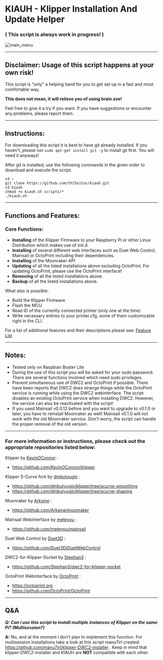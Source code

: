 # KIAUH - Klipper Installation And Update Helper

### ( This script is always work in progress! )

![main_menu](https://raw.githubusercontent.com/th33xitus/kiauh/dev-2.0/resources/screenshots/main.png)

---

## Disclaimer: Usage of this script happens at your own risk!

This script is "only" a helping hand for you to get set up in a fast and most comfortable way.

**This does not mean, it will relieve you of using brain.exe!**

Feel free to give it a try if you want. If you have suggestions or encounter any problems, please report them.

---

## Instructions:

For downloading this script it is best to have git already installed.
If you haven't, please run `sudo apt-get install git -y` to install git first. You will need it anyways!

After git is installed, use the following commands in the given order to download and execute the script.

```shell
cd ~
git clone https://github.com/th33xitus/kiauh.git
cd kiauh
chmod +x kiauh.sh scripts/*
./kiauh.sh
```

---

## Functions and Features:

### Core Functions:

- **Installing** of the Klipper Firmware to your Raspberry Pi or other Linux Distribution which makes use of init.d.
- **Installing** of several different web interfaces such as Duet Web Control, Mainsail or OctoPrint including their dependencies.
- **Installing** of the Moonraker API 
- **Updating** of all the listed installations above excluding OctoPrint. For updating OctoPrint, please use the OctoPrint interface!
- **Removing** of all the listed installations above.
- **Backup** of all the listed installations above.

What also is possible:
- Build the Klipper Firmware
- Flash the MCU 
- Read ID of the currently connected printer (only one at the time)
- Write necessary entries to your printer.cfg, some of them customizable right in the CLI.

For a list of additional features and their descriptions please see:
[Feature List](https://github.com/th33xitus/kiauh/blob/work-13092020/docs/features.md)

---

## Notes:

- Tested only on Raspbian Buster Lite
- During the use of this script you will be asked for your sudo password. There are several functions involved which need sudo privileges.
- Prevent simultaneous use of DWC2 and OctoPrint if possible. There have been reports that DWC2 does strange things while the OctoPrint service is running while using the DWC2 webinterface. The script disables an existing OctoPrint service when installing DWC2. However, the service can also be reactivated with the script!
- If you used Mainsail v0.0.12 before and you want to upgrade to v0.1.0 or later, you have to reinstall Moonraker as well! Mainsail v0.1.0 will not work with the old Moonraker service. Don't worry, the script can handle the proper removal of the old version.

---

### For more information or instructions, please check out the appropriate repositories listed below:

Klipper by [KevinOConnor](https://github.com/KevinOConnor) :

- https://github.com/KevinOConnor/klipper

Klipper S-Curve fork by [dmbutyugin](https://github.com/dmbutyugin) :

- https://github.com/dmbutyugin/klipper/tree/scurve-smoothing
- https://github.com/dmbutyugin/klipper/tree/scurve-shaping

Moonraker by [Arksine](https://github.com/Arksine) :

- https://github.com/Arksine/moonraker

Mainsail Webinterface by [meteyou](https://github.com/meteyou) :

- https://github.com/meteyou/mainsail

Duet Web Control by [Duet3D](https://github.com/Duet3D) :

- https://github.com/Duet3D/DuetWebControl

DWC2-for-Klipper-Socket by [Stephan3](https://github.com/Stephan3) :

- https://github.com/Stephan3/dwc2-for-klipper-socket

OctoPrint Webinterface by [OctoPrint](https://github.com/OctoPrint) :

- https://octoprint.org
- https://github.com/OctoPrint/OctoPrint

---

## Q&A

**_Q: Can i use this script to install multiple instancec of Klipper on the same Pi? (Multisession?)_**

**A:** No, and at the moment i don't plan to implement this function. For multisession installations take a look at this script manu7irl created: https://github.com/manu7irl/klipper-DWC2-installer . Keep in mind that klipper-DWC2-installer and KIAUH are **NOT** compatible with each other.
